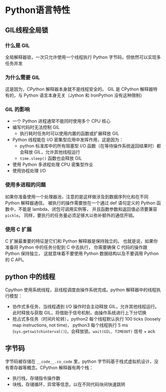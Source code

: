 # Python语言特性

## GIL线程全局锁

### 什么是 GIL

 全局解释器锁，一次只允许使用一个线程执行 Python 字节码，但依然可以实现多任务并发

### 为什么需要 GIL

 这是因为，CPython 解释器本身就不是线程安全的。 GIL 是 CPython 解释器特有的，与 Python 语言本身无关（Jython 和 IronPython 没有这种限制）

### GIL 的影响

- 一个 Python 进程通常不能同时使用多个 CPU 核心
- 编写代码时无法控制 GIL
  - 执行耗时任务时可以使用内置的函数或扩展释放 GIL
- Python 线程能在 I/O 密集型应用中发挥作用，这是因为：
  - python 标准库中的所有阻塞型 I/O 函数（在等待操作系统返回结果时）都会释放 GIL，允许其他线程运行
  - `time.sleep()` 函数也会释放 GIL
- 使用 Python 多进程处理 CPU 密集型作业
- 使用协程处理 I/O

### 使用多进程的问题

如果你准备使用一个处理器池，注意的是这样做涉及到数据序列化和在不同 Python 解释器通信。 被执行的操作需要放在一个通过 def 语句定义的 Python 函数中，不能是 lambda、闭包可调用实例等， 并且函数参数和返回值必须要兼容 `pickle`。 同样，要执行的任务量必须足够大以弥补额外的通信开销。

### 使用 C 扩展

C 扩展最重要的特征是它们和 Python 解释器是保持独立的。 也就是说，如果你准备将 Python 中的任务分配到 C 中去执行， 你需要确保 C 代码的操作跟 Python 保持独立， 这就意味着不要使用 Python 数据结构以及不要调用 Python 的 C API。

## python 中的线程

Cpython 使用系统线程，且线程调度由操作系统完成。python 解释器中的线程执行模型：

- 协作式多任务，当线程遇到 I/O 操作时会主动释放 GIL，允许其他线程运行。此时释放与获取 GIL，将借助于信号机制，由操作系统进行上下分切换
- 抢占式多任务（时间片轮转），python2 每个线程默认执行 100 ticks (loosely map instructions, not time)， python3 每个线程执行 5 ms (`sys.getswitchinterval()`)，会释放锁。`wait(GIL, TIMEOUT)` 信号 + ack

## 字节码

字节码被存储在 `__code__.co_code` 里，python 字节码基于栈式虚拟机设计，没有寄存器等概念。CPython 解释器有两个栈：

- 执行栈，存储指令操作数
- 块栈，存储循环，异常等信息，以在不同代码块间快速跳转
